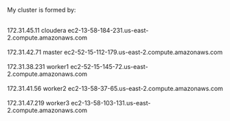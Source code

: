 My cluster is formed by:

<br>172.31.45.11 cloudera ec2-13-58-184-231.us-east-2.compute.amazonaws.com<br>
<br>172.31.42.71 master ec2-52-15-112-179.us-east-2.compute.amazonaws.com<br>
<br>172.31.38.231 worker1 ec2-52-15-145-72.us-east-2.compute.amazonaws.com<br>
<br>172.31.41.56 worker2 ec2-13-58-37-65.us-east-2.compute.amazonaws.com<br>
<br>172.31.47.219 worker3 ec2-13-58-103-131.us-east-2.compute.amazonaws.com<br>
